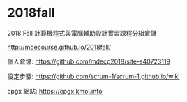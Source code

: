 # 2018fall
2018 Fall 計算機程式與電腦輔助設計實習課程分組倉儲

http://mdecourse.github.io/2018fall/

個人倉儲: https://github.com/mdecp2018/site-s40723119

設定步驟: https://github.com/scrum-1/scrum-1.github.io/wiki

cpgx 網站: https://cpgx.kmol.info

